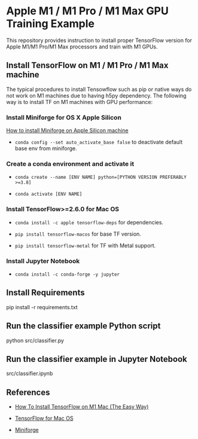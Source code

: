 # Apple M1 / M1 Pro / M1 Max GPU Training Example

This repository provides instruction to install proper TensorFlow version for Apple M1/M1 Pro/M1 Max processors and train with M1 GPUs.

## Install TensorFlow on M1 / M1 Pro / M1 Max machine

The typical procedures to install Tensowflow such as pip or native ways do not work on M1 machines due to having h5py dependency. The following way is to install TF on M1 machines with GPU performance:

### Install Miniforge for OS X Apple Silicon

[How to install Miniforge on Apple Silicon machine](https://github.com/conda-forge/miniforge)

* `conda config --set auto_activate_base false` to deactivate default base env from miniforge.

### Create a conda environment and activate it

* `conda create --name [ENV NAME] python=[PYTHON VERSION PREFERABLY >=3.8]`

* `conda activate [ENV NAME]`

### Install TensorFlow>=2.6.0 for Mac OS

* `conda install -c apple tensorflow-deps` for dependencies.

* `pip install tensorflow-macos` for base TF version.

* `pip install tensorflow-metal` for TF with Metal support.

### Install Jupyter Notebook

* `conda install -c conda-forge -y jupyter`

## Install Requirements

pip install -r requirements.txt

## Run the classifier example Python script

python src/classifier.py

## Run the classifier example in Jupyter Notebook

src/classifier.ipynb

## References

* [How To Install TensorFlow on M1 Mac (The Easy Way)](https://caffeinedev.medium.com/how-to-install-tensorflow-on-m1-mac-8e9b91d93706)

* [TensorFlow for Mac OS](https://www.tensorflow.org/install/mac)

* [Miniforge](https://github.com/conda-forge/miniforge)
